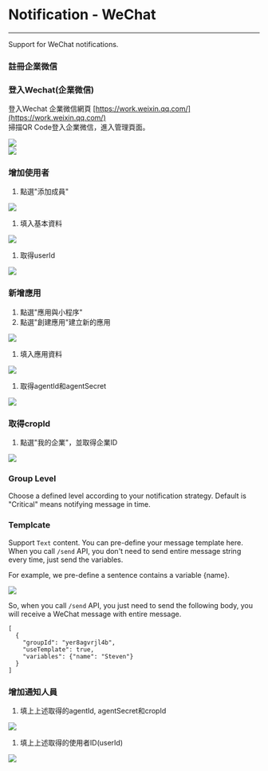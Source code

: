 # Notification - WeChat

---

 Support for WeChat notifications.

### 註冊企業微信

### 登入Wechat\(企業微信\)

登入Wechat 企業微信網頁 [https://work.weixin.qq.com/](https://work.weixin.qq.com/)  
掃描QR Code登入企業微信，進入管理頁面。

![](/assets/wechat_business_login.png)  
![](/assets/wechat_business_login_qrcode.png)

### 增加使用者

1. 點選"添加成員"

![](/assets/wechat_business_add_user.png)

1. 填入基本資料

![](/assets/wechat_business_user_info.png)

1. 取得userId

![](/assets/wechat_business_userId.png)

### 新增應用

1. 點選"應用與小程序"
2. 點選"創建應用"建立新的應用

![](/assets/wechat_business_add_application.png)

1. 填入應用資料

![](/assets/wechat_business_input_application.png)

1. 取得agentId和agentSecret

![](/assets/wechat_business_application_info.png)

### 取得cropId

1. 點選"我的企業"，並取得企業ID

![](/assets/wechat_business_info.png)


### Group Level
Choose a defined level according to your notification strategy. Default is "Critical" means notifying message in time.

### Templcate
Support `Text` content. You can pre-define your message template here. When you call `/send` API, you don't need to send entire message string every time, just send the variables.

For example, we pre-define a sentence contains a variable {name}.

![](/assets/wechat_template1.png)

So, when you call `/send` API, you just need to send the following body, you will receive a WeChat message with entire message.
```
[
  {
    "groupId": "yer8agvrjl4b",
    "useTemplate": true,
    "variables": {"name": "Steven"}
  }
]
```

### 增加通知人員

1. 填上上述取得的agentId, agentSecret和cropId

![](/assets/wechat_business_add_member1.png)

1. 填上上述取得的使用者ID\(userId\)

![](/assets/wechat_business_add_member2.png)

